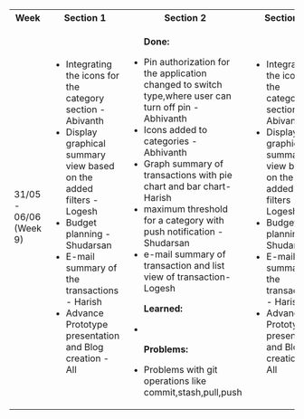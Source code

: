 <table>

<tr>
<th> Week </th>
<th> Section 1 </th>
<th> Section 2 </th>
<th> Section 3 </th>
<th> Section 4 </th>
</tr>

<tr>
<td> 31/05 - 06/06 (Week 9)</td>
<td>

<ul>
<li> Integrating the icons for the category section - Abivanth </li>
<li> Display graphical summary view based on the added filters - Logesh </li>
<li> Budget planning - Shudarsan </li>
<li> E-mail summary of the transactions - Harish </li>
<li> Advance Prototype presentation and Blog creation - All </li>
</ul>
</td>

<td> 
<ul> <p> <b> Done: </b> </p>
<li> Pin authorization for the application changed to switch type,where user can turn off pin - Abhivanth  </li>
<li> Icons added to categories - Abhivanth</li>
<li> Graph summary of transactions with pie chart and bar chart-Harish  </li> 
<li> maximum threshold for a category with push notification - Shudarsan </li>
<li>  e-mail summary of transaction and list view of transaction- Logesh </li>
</ul>

<ul> <p> <b> Learned: </b> </p>
<li>     </li>
</ul>

<ul> <p> <b> Problems: </b> </p>
<li>  Problems with git operations like commit,stash,pull,push </li>
</ul>
</td>

<td>
<ul>
<li> Integrating the icons for the category section - Abivanth </li>
<li> Display graphical summary view based on the added filters - Logesh </li>
<li> Budget planning - Shudarsan </li>
<li> E-mail summary of the transactions - Harish </li>
<li> Advance Prototype presentation and Blog creation - All </li>
</ul>
</td>

<td>
<ul>
<li> Demo of the advance prototype and receive feedback</li>
<li> To discuss on the next set of requirements</li>
</ul>
</td>

</tr> 



</table>
